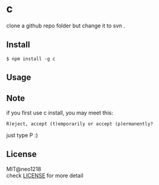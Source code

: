 # c

clone a github repo folder but change it to svn .

## Install

```$ npm install -g c```

## Usage


## Note
if you first use c install, you may meet this:

    R)eject, accept (t)emporarily or accept (p)ermanently?

just type P :)

## License
MIT@neo1218<br/>
check [LICENSE]() for more detail
